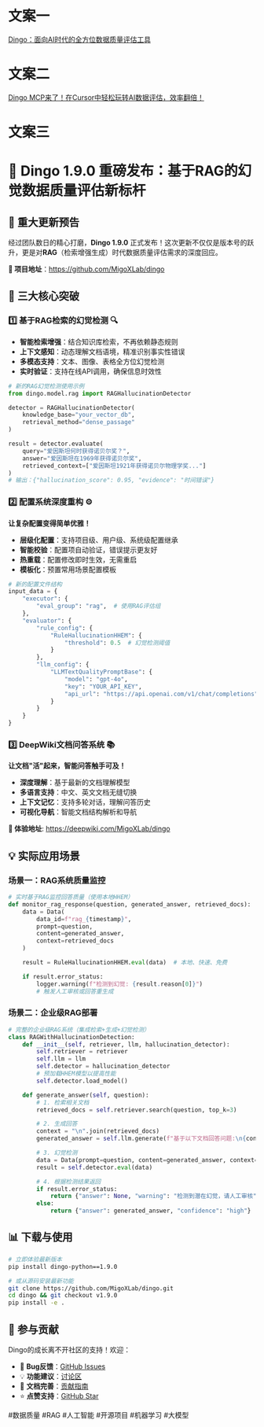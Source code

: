 # 文案一
[Dingo：面向AI时代的全方位数据质量评估工具](https://zhuanlan.zhihu.com/p/1892338512306602995)
# 文案二
[Dingo MCP来了！在Cursor中轻松玩转AI数据评估，效率翻倍！](https://zhuanlan.zhihu.com/p/1910428406631359769)
# 文案三
# 🚀 Dingo 1.9.0 重磅发布：基于RAG的幻觉数据质量评估新标杆


## 📢 重大更新预告

经过团队数日的精心打磨，**Dingo 1.9.0** 正式发布！这次更新不仅仅是版本号的跃升，更是对**RAG**（检索增强生成）时代数据质量评估需求的深度回应。

**🌟 项目地址**：https://github.com/MigoXLab/dingo

## 🎯 三大核心突破

### 1️⃣ 基于RAG检索的幻觉检测 🔍

- **智能检索增强**：结合知识库检索，不再依赖静态规则
- **上下文感知**：动态理解文档语境，精准识别事实性错误
- **多模态支持**：文本、图像、表格全方位幻觉检测
- **实时验证**：支持在线API调用，确保信息时效性

```python
# 新的RAG幻觉检测使用示例
from dingo.model.rag import RAGHallucinationDetector

detector = RAGHallucinationDetector(
    knowledge_base="your_vector_db",
    retrieval_method="dense_passage"
)

result = detector.evaluate(
    query="爱因斯坦何时获得诺贝尔奖？",
    answer="爱因斯坦在1969年获得诺贝尔奖",
    retrieved_context=["爱因斯坦1921年获得诺贝尔物理学奖..."]
)
# 输出：{"hallucination_score": 0.95, "evidence": "时间错误"}
```

### 2️⃣ 配置系统深度重构 ⚙️
**让复杂配置变得简单优雅！**

- **层级化配置**：支持项目级、用户级、系统级配置继承
- **智能校验**：配置项自动验证，错误提示更友好
- **热重载**：配置修改即时生效，无需重启
- **模板化**：预置常用场景配置模板

```python
# 新的配置文件结构
input_data = {
    "executor": {
        "eval_group": "rag",  # 使用RAG评估组
    },
    "evaluator": {
        "rule_config": {
            "RuleHallucinationHHEM": {
                "threshold": 0.5  # 幻觉检测阈值
            }
        },
        "llm_config": {
            "LLMTextQualityPromptBase": {
                "model": "gpt-4o",
                "key": "YOUR_API_KEY",
                "api_url": "https://api.openai.com/v1/chat/completions"
            }
        }
    }
}
```

### 3️⃣ DeepWiki文档问答系统 📚
**让文档"活"起来，智能问答触手可及！**

- **深度理解**：基于最新的文档理解模型
- **多语言支持**：中文、英文文档无缝切换
- **上下文记忆**：支持多轮对话，理解问答历史
- **可视化导航**：智能文档结构解析和导航

**🌟 体验地址**: https://deepwiki.com/MigoXLab/dingo


## 💡 实际应用场景

### 场景一：RAG系统质量监控
```python
# 实时基于RAG监控回答质量（使用本地HHEM）
def monitor_rag_response(question, generated_answer, retrieved_docs):
    data = Data(
        data_id=f"rag_{timestamp}",
        prompt=question,
        content=generated_answer,
        context=retrieved_docs
    )

    result = RuleHallucinationHHEM.eval(data)  # 本地、快速、免费

    if result.error_status:
        logger.warning(f"检测到幻觉: {result.reason[0]}")
        # 触发人工审核或回答重生成
```

### 场景二：企业级RAG部署
```python
# 完整的企业级RAG系统（集成检索+生成+幻觉检测）
class RAGWithHallucinationDetection:
    def __init__(self, retriever, llm, hallucination_detector):
        self.retriever = retriever
        self.llm = llm
        self.detector = hallucination_detector
        # 预加载HHEM模型以提高性能
        self.detector.load_model()

    def generate_answer(self, question):
        # 1. 检索相关文档
        retrieved_docs = self.retriever.search(question, top_k=3)

        # 2. 生成回答
        context = "\n".join(retrieved_docs)
        generated_answer = self.llm.generate(f"基于以下文档回答问题:\n{context}\n\n问题: {question}")

        # 3. 幻觉检测
        data = Data(prompt=question, content=generated_answer, context=retrieved_docs)
        result = self.detector.eval(data)

        # 4. 根据检测结果返回
        if result.error_status:
            return {"answer": None, "warning": "检测到潜在幻觉，请人工审核"}
        else:
            return {"answer": generated_answer, "confidence": "high"}
```


## 📊 下载与使用

```bash
# 立即体验最新版本
pip install dingo-python==1.9.0

# 或从源码安装最新功能
git clone https://github.com/MigoXLab/dingo.git
cd dingo && git checkout v1.9.0
pip install -e .
```

## 🤝 参与贡献

Dingo的成长离不开社区的支持！欢迎：

- 🐛 **Bug反馈**：[GitHub Issues](https://github.com/MigoXLab/dingo/issues)
- 💡 **功能建议**：[讨论区](https://github.com/MigoXLab/dingo/discussions)
- 📝 **文档完善**：[贡献指南](https://github.com/MigoXLab/dingo/blob/main/CONTRIBUTING.md)
- ⭐ **点赞支持**：[GitHub Star](https://github.com/MigoXLab/dingo)



#数据质量 #RAG #人工智能 #开源项目 #机器学习 #大模型

